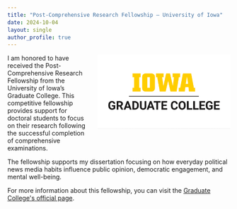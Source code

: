 ```yaml
---
title: "Post-Comprehensive Research Fellowship – University of Iowa"
date: 2024-10-04
layout: single
author_profile: true
---
```


<img src="/images/grad-college.png" alt="Graduate College Logo" width="300" align="right" style="margin-left: 20px; margin-bottom: 20px;"/>

I am honored to have received the Post-Comprehensive Research Fellowship from the University of Iowa’s Graduate College. This competitive fellowship provides support for doctoral students to focus on their research following the successful completion of comprehensive examinations.

The fellowship supports my dissertation focusing on how everyday political news media habits influence public opinion, democratic engagement, and mental well-being.

For more information about this fellowship, you can visit the [Graduate College's official page](https://grad.uiowa.edu/funding/fellowships/post-comp).
